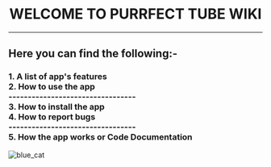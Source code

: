 <H1><b><center>WELCOME TO PURRFECT TUBE WIKI</center></b></H1>

***
<H2>Here you can find the following:-</H2>
<H3>
1. A list of app's features<br>
2. How to use the app <br>
---------------------------------<br>
3. How to install the app <br>
4. How to report bugs <br>
---------------------------------<br>
5. How the app works or Code Documentation <br>
</H3>

![blue_cat](https://github.com/Asher-Ul-Haque/Purrfect-Tube-Downloader/assets/147892995/34efd7e9-5a91-4baf-9be1-693aab9d300f)

